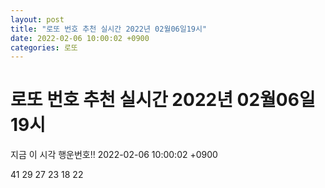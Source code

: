 ```yaml
---
layout: post
title: "로또 번호 추천 실시간 2022년 02월06일19시"
date: 2022-02-06 10:00:02 +0900
categories: 로또
---
```


# 로또 번호 추천 실시간 2022년 02월06일19시

지금 이 시각 행운번호!! 2022-02-06 10:00:02 +0900

 41  29  27  23  18  22 

